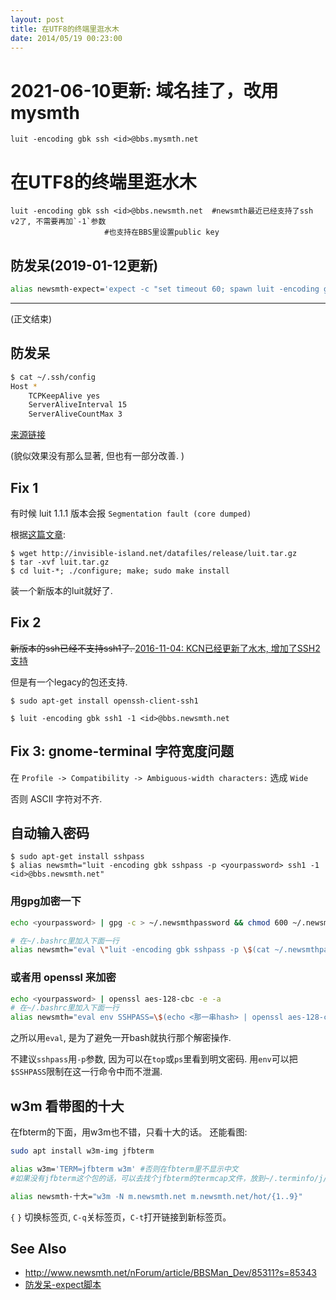 ```yaml
---
layout: post
title: 在UTF8的终端里逛水木
date: 2014/05/19 00:23:00
---
```


# 2021-06-10更新: 域名挂了，改用mysmth

	luit -encoding gbk ssh <id>@bbs.mysmth.net


# 在UTF8的终端里逛水木

	luit -encoding gbk ssh <id>@bbs.newsmth.net  #newsmth最近已经支持了ssh v2了, 不需要再加`-1`参数
						 #也支持在BBS里设置public key


## 防发呆(2019-01-12更新)

```bash
alias newsmth-expect='expect -c "set timeout 60; spawn luit -encoding gbk ssh bbs.newsmth.net; interact timeout 30  {send \"\000\"}; "'
```


---

(正文结束)

## 防发呆

```bash
$ cat ~/.ssh/config 
Host *
    TCPKeepAlive yes
    ServerAliveInterval 15
    ServerAliveCountMax 3
```
[来源链接](https://blog.huiyiqun.me/2016/10/21/openssh-freeze-inactive-session.html)

(貌似效果没有那么显著, 但也有一部分改善. )

## Fix 1

有时候 luit 1.1.1 版本会报 `Segmentation fault (core dumped)`

根据[这篇文章](http://lenguyenthedat.com/luit-segmentation-fault/):

    $ wget http://invisible-island.net/datafiles/release/luit.tar.gz
    $ tar -xvf luit.tar.gz
    $ cd luit-*; ./configure; make; sudo make install

装一个新版本的luit就好了. 

## Fix 2

<del>新版本的ssh已经不支持ssh1了. </del> [2016-11-04: KCN已经更新了水木, 增加了SSH2支持](http://www.newsmth.net/nForum/article/BBSMan_Dev/85355?s=85355)

但是有一个legacy的包还支持. 

    $ sudo apt-get install openssh-client-ssh1

    $ luit -encoding gbk ssh1 -1 <id>@bbs.newsmth.net

## Fix 3: gnome-terminal 字符宽度问题

在 `Profile -> Compatibility -> Ambiguous-width characters:` 选成 `Wide`

否则 ASCII 字符对不齐. 

## 自动输入密码

    $ sudo apt-get install sshpass
    $ alias newsmth="luit -encoding gbk sshpass -p <yourpassword> ssh1 -1 <id>@bbs.newsmth.net"

### 用gpg加密一下

```bash
echo <yourpassword> | gpg -c > ~/.newsmthpassword && chmod 600 ~/.newsmthpassword

# 在~/.bashrc里加入下面一行
alias newsmth="eval \"luit -encoding gbk sshpass -p \$(cat ~/.newsmthpassword | gpg) ssh scateu@bbs.newsmth.net\""
```

### 或者用 openssl 来加密

```bash
echo <yourpassword> | openssl aes-128-cbc -e -a
# 在~/.bashrc里加入下面一行
alias newsmth="eval env SSHPASS=\$(echo <那一串hash> | openssl aes-128-cbc -d -a) luit -encoding gbk sshpass -e ssh scateu@bbs.newsmth.net"  
```

之所以用`eval`, 是为了避免一开bash就执行那个解密操作. 

不建议`sshpass`用`-p`参数, 因为可以在`top`或`ps`里看到明文密码. 用`env`可以把`$SSHPASS`限制在这一行命令中而不泄漏. 

## w3m 看带图的十大

在fbterm的下面，用w3m也不错，只看十大的话。
还能看图:

```bash
sudo apt install w3m-img jfbterm

alias w3m='TERM=jfbterm w3m' #否则在fbterm里不显示中文
#如果没有jfbterm这个包的话，可以去找个jfbterm的termcap文件，放到~/.terminfo/j/jfbterm里

alias newsmth-十大="w3m -N m.newsmth.net m.newsmth.net/hot/{1..9}"
```

`{` `}` 切换标签页, `C-q`关标签页，`C-t`打开链接到新标签页。

## See Also

 - <http://www.newsmth.net/nForum/article/BBSMan_Dev/85311?s=85343>
 - [防发呆-expect脚本](https://9.obelus.net/2016/03/29/ssh-smth-no-idleness-and-encoding.html)
